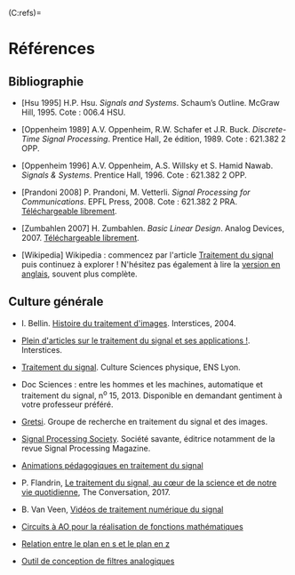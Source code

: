 (C:refs)=
# Références


## Bibliographie

* [Hsu 1995]
  H.P. Hsu.
  _Signals and Systems_.
  Schaum’s Outline.
  McGraw Hill, 1995.
  Cote : 006.4 HSU.

* [Oppenheim 1989]
  A.V. Oppenheim, R.W. Schafer et J.R. Buck.
  _Discrete-Time Signal Processing_.
  Prentice Hall, 2e édition, 1989.
  Cote : 621.382 2 OPP.

* [Oppenheim 1996]
  A.V. Oppenheim, A.S. Willsky et S. Hamid Nawab.
  _Signals & Systems_.
  Prentice Hall, 1996.
  Cote : 621.382 2 OPP.

* [Prandoni 2008]
  P. Prandoni, M. Vetterli.
  _Signal Processing for Communications_.
  EPFL Press, 2008.
  Cote : 621.382 2 PRA.
  [Téléchargeable librement](https://www.sp4comm.org/download.html).
  
* [Zumbahlen 2007]
  H. Zumbahlen.
  _Basic Linear Design_.
  Analog Devices, 2007.
  [Téléchargeable librement](https://www.analog.com/en/education/education-library/linear-circuit-design-handbook.html).

* [Wikipedia]
  Wikipedia : commencez par l'article [Traitement du signal](https://fr.wikipedia.org/wiki/Traitement_du_signal)
  puis continuez à explorer !
  N'hésitez pas également à lire la [version en anglais](https://en.wikipedia.org/wiki/Signal_processing),
  souvent plus complète.


## Culture générale

* I. Bellin. [Histoire du traitement d'images](https://interstices.info/histoire-du-traitement-dimages/).
  Interstices, 2004.

* [Plein d'articles sur le traitement du signal et ses applications !](https://interstices.info/?s=signal&fwp_sort=date_desc).
  Interstices.

* [Traitement du signal](http://culturesciencesphysique.ens-lyon.fr/dossiersthematiques/traitement-du-signal/).
  Culture Sciences physique, ENS Lyon.

* Doc Sciences : entre les hommes et les machines, automatique et traitement du signal, n<sup>o</sup> 15, 2013.
  Disponible en demandant gentiment à votre professeur préféré.

* [Gretsi](http://www.gretsi.fr/). Groupe de recherche en traitement du signal et des images.

* [Signal Processing Society](https://signalprocessingsociety.org/).
  Société savante, éditrice notamment de la revue Signal Processing Magazine.
  
* [Animations pédagogiques en traitement du signal](https://vincmazet.github.io/spetsi/)

* P. Flandrin, [Le traitement du signal, au cœur de la science et de notre vie quotidienne](https://theconversation.com/le-traitement-du-signal-au-coeur-de-la-science-et-de-notre-vie-quotidienne-84156),
  The Conversation, 2017.

* B. Van Veen, [Vidéos de traitement numérique du signal](https://www.youtube.com/user/allsignalprocessing)

* [Circuits à AO pour la réalisation de fonctions mathématiques](http://electronique.aop.free.fr/liste_aop.html)

* [Relation entre le plan en s et le plan en z](https://www.youtube.com/watch?v=4PV6ikgBShw&feature=youtu.be&ab_channel=anassar)

* [Outil de conception de filtres analogiques](https://tools.analog.com/en/filterwizard/)